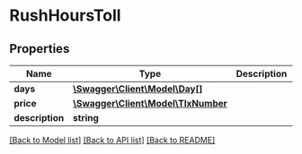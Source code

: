 # RushHoursToll

## Properties
Name | Type | Description | Notes
------------ | ------------- | ------------- | -------------
**days** | [**\Swagger\Client\Model\Day[]**](Day.md) |  | [optional] 
**price** | [**\Swagger\Client\Model\TlxNumber**](TlxNumber.md) |  | [optional] 
**description** | **string** |  | [optional] 

[[Back to Model list]](../README.md#documentation-for-models) [[Back to API list]](../README.md#documentation-for-api-endpoints) [[Back to README]](../README.md)


